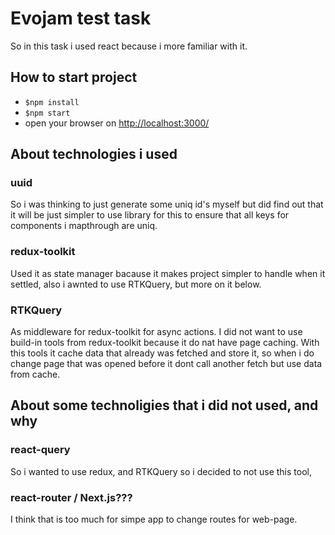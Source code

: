 # Evojam test task

So in this task i used react because i more familiar with it.

## How to start project

- `$npm install`
- `$npm start`
- open your browser on [http://localhost:3000/](http://localhost:3000/)

## About technologies i used

### uuid
So i was thinking to just generate some uniq id's myself but did find out that it will be just simpler to use library for this to ensure that all keys for components i mapthrough are uniq.

### redux-toolkit
Used it as state manager bacause it makes project simpler to handle when it settled, also i awnted to use RTKQuery, but more on it below.

### RTKQuery
As middleware for redux-toolkit for async actions. I did not want to use build-in tools from redux-toolkit because it do nat have page caching. With this tools it cache data that already was fetched and store it, so when i do change page that was opened before it dont call another fetch but use data from cache.

## About some technoligies that i did not used, and why

### react-query
So i wanted to use redux, and RTKQuery so i decided to not use this tool,

### react-router / Next.js???
I think that is too much for simpe app to change routes for web-page.

